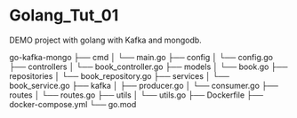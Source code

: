 # Golang_Tut_01
DEMO project with golang with Kafka and mongodb.

go-kafka-mongo
├── cmd
│   └── main.go
├── config
│   └── config.go
├── controllers
│   └── book_controller.go
├── models
│   └── book.go
├── repositories
│   └── book_repository.go
├── services
│   └── book_service.go
├── kafka
│   ├── producer.go
│   └── consumer.go
├── routes
│   └── routes.go
├── utils
│   └── utils.go
├── Dockerfile
├── docker-compose.yml
└── go.mod

